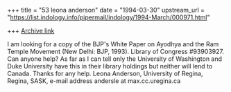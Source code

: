 +++
title = "53 leona anderson"
date = "1994-03-30"
upstream_url = "https://list.indology.info/pipermail/indology/1994-March/000971.html"

+++
[Archive link](https://list.indology.info/pipermail/indology/1994-March/000971.html)

I am looking for a copy of the BJP's White Paper on Ayodhya and
the Ram Temple Movement (New Delhi: BJP, 1993). Library of Congress
#93903927.  Can anyone help?  As far as I can tell only the University of
Washington and Duke University have this in their library holdings but
neither will lend to Canada.  Thanks for any help.
Leona Anderson, University of Regina, Regina, SASK, e-mail address
andersle at max.cc.uregina.ca





